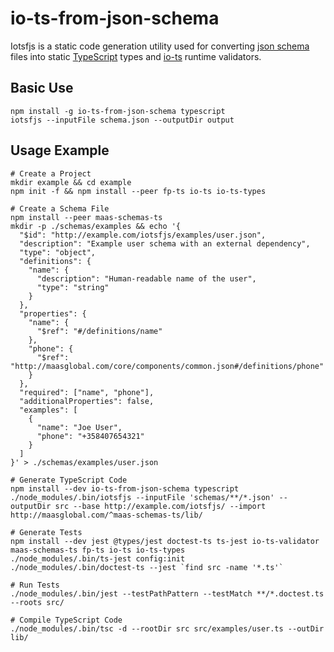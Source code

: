 # io-ts-from-json-schema

Iotsfjs is a static code generation utility used for converting [json schema](https://json-schema.org/) files into static [TypeScript](https://www.typescriptlang.org/) types and [io-ts](https://github.com/gcanti/io-ts) runtime validators.

## Basic Use

```Shell
npm install -g io-ts-from-json-schema typescript
iotsfjs --inputFile schema.json --outputDir output
```

## Usage Example

```Shell
# Create a Project
mkdir example && cd example
npm init -f && npm install --peer fp-ts io-ts io-ts-types

# Create a Schema File
npm install --peer maas-schemas-ts
mkdir -p ./schemas/examples && echo '{
  "$id": "http://example.com/iotsfjs/examples/user.json",
  "description": "Example user schema with an external dependency",
  "type": "object",
  "definitions": {
    "name": {
      "description": "Human-readable name of the user",
      "type": "string"
    }
  },
  "properties": {
    "name": {
      "$ref": "#/definitions/name"
    },
    "phone": {
      "$ref": "http://maasglobal.com/core/components/common.json#/definitions/phone"
    }
  },
  "required": ["name", "phone"],
  "additionalProperties": false,
  "examples": [
    {
      "name": "Joe User",
      "phone": "+358407654321"
    }
  ]
}' > ./schemas/examples/user.json

# Generate TypeScript Code
npm install --dev io-ts-from-json-schema typescript
./node_modules/.bin/iotsfjs --inputFile 'schemas/**/*.json' --outputDir src --base http://example.com/iotsfjs/ --import http://maasglobal.com/^maas-schemas-ts/lib/

# Generate Tests
npm install --dev jest @types/jest doctest-ts ts-jest io-ts-validator maas-schemas-ts fp-ts io-ts io-ts-types
./node_modules/.bin/ts-jest config:init
./node_modules/.bin/doctest-ts --jest `find src -name '*.ts'`

# Run Tests
./node_modules/.bin/jest --testPathPattern --testMatch **/*.doctest.ts --roots src/

# Compile TypeScript Code
./node_modules/.bin/tsc -d --rootDir src src/examples/user.ts --outDir lib/
```
